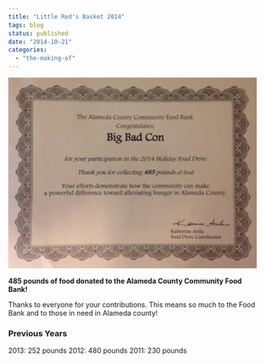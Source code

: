 ```yaml
---
title: "Little Red's Basket 2014"
tags: blog
status: published
date: "2014-10-21"
categories: 
  - "the-making-of"
---
```


[![ACCFB_2014](/images/ACCFB_2014.jpg)](http://www.bigbadcon.com/wp-content/uploads/2014/10/ACCFB_2014.jpg)

**485 pounds of food donated to the Alameda County Community Food Bank!**

Thanks to everyone for your contributions. This means so much to the Food Bank and to those in need in Alameda county!

### Previous Years

2013: 252 pounds 2012: 480 pounds 2011: 230 pounds
